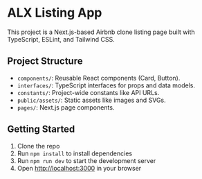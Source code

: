 # ALX Listing App

This project is a Next.js-based Airbnb clone listing page built with TypeScript, ESLint, and Tailwind CSS.

## Project Structure

- `components/`: Reusable React components (Card, Button).
- `interfaces/`: TypeScript interfaces for props and data models.
- `constants/`: Project-wide constants like API URLs.
- `public/assets/`: Static assets like images and SVGs.
- `pages/`: Next.js page components.

## Getting Started

1. Clone the repo
2. Run `npm install` to install dependencies
3. Run `npm run dev` to start the development server
4. Open [http://localhost:3000](http://localhost:3000) in your browser
